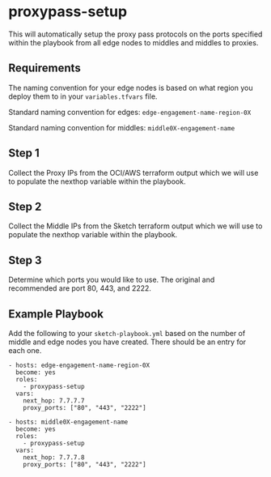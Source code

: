 proxypass-setup
=========

This will automatically setup the proxy pass protocols on the ports specified within the playbook from all edge nodes to middles and middles to proxies.

Requirements
------------

The naming convention for your edge nodes is based on what region you deploy them to in your `variables.tfvars` file.

Standard naming convention for edges: `edge-engagement-name-region-0X`

Standard naming convention for middles: `middle0X-engagement-name`

## Step 1
Collect the Proxy IPs from the OCI/AWS terraform output which we will use to populate the nexthop variable within the playbook. 

## Step 2
Collect the Middle IPs from the Sketch terraform output which we will use to populate the nexthop variable within the playbook. 

## Step 3
Determine which ports you would like to use. The original and recommended are port 80, 443, and 2222.


Example Playbook
----------------
Add the following to your `sketch-playbook.yml` based on the number of middle and edge nodes you have created. There should be an entry for each one.

```
- hosts: edge-engagement-name-region-0X
  become: yes
  roles:
    - proxypass-setup
  vars:
    next_hop: 7.7.7.7
    proxy_ports: ["80", "443", "2222"]

- hosts: middle0X-engagement-name
  become: yes
  roles:
    - proxypass-setup
  vars:
    next_hop: 7.7.7.8
    proxy_ports: ["80", "443", "2222"]
```

